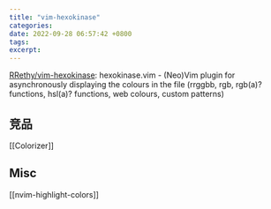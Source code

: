 ```yaml
---
title: "vim-hexokinase"
categories: 
date: 2022-09-28 06:57:42 +0800
tags: 
excerpt: 
---
```


[RRethy/vim-hexokinase](https://github.com/RRethy/vim-hexokinase): hexokinase.vim - (Neo)Vim plugin for asynchronously displaying the colours in the file (rrggbb, rgb, rgb(a)? functions, hsl(a)? functions, web colours, custom patterns)

## 竞品

[[Colorizer]]

## Misc

[[nvim-highlight-colors]]



